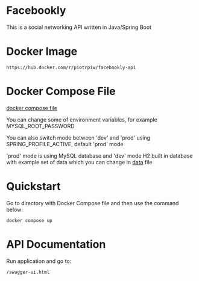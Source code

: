 # Facebookly

This is a social networking API written in Java/Spring Boot

# Docker Image
```
https://hub.docker.com/r/piotrpiw/facebookly-api
```

# Docker Compose File

[docker compose file](/docker-compose.yml)

You can change some of environment variables, for example MYSQL_ROOT_PASSWORD

You can also switch mode between 'dev' and 'prod' using SPRING_PROFILE_ACTIVE, default 'prod' mode

'prod' mode is using MySQL database and 'dev' mode H2 built in database with example set of data which you can change in [data](/src/main/resources/data.sql) file


# Quickstart

Go to directory with Docker Compose file and then use the command below:
```
docker compose up
```

# API Documentation

Run application and go to:
```
/swagger-ui.html
```
